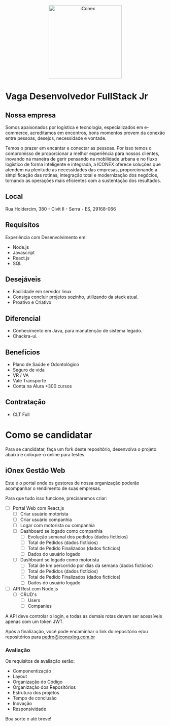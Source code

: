 <p align="center">
  <img src="http://www.iconexlog.com.br/assets/img/logos/logopreta.png" alt="iConex" width="230" />
</p>

# Vaga Desenvolvedor FullStack Jr

## Nossa empresa
Somos apaixonados por logística e tecnologia, especializados em e-commerce, acreditamos em encontros, bons momentos provem da conexão entre pessoas, desejos, necessidade e vontade.

Temos o prazer em encantar e conectar as pessoas. Por isso temos o compromisso de proporcionar a melhor experiência para nossos clientes, inovando na maneira de gerir pensando na mobilidade urbana e no fluxo logístico de forma inteligente e integrada, a ICONEX oferece soluções que atendem na plenitude as necessidades das empresas, proporcionando a simplificação das rotinas, integração total e modernização dos negócios, tornando as operações mais eficientes com a sustentação dos resultados.

## Local
Rua Holdercim, 380 - Civit II - Serra - ES, 29168-066

## Requisitos
Experiência com Desenvolvimento em:
- Node.js
- Javascript
- React.js
- SQL

## Desejáveis
- Facilidade em servidor linux
- Consiga concluir projetos sozinho, utilizando da stack atual.
- Proativo e Criativo

## Diferencial
- Conhecimento em Java, para manutenção de sistema legado.
- Chackra-ui.

## Benefícios
- Plano de Saúde e Odontológico
- Seguro de vida
- VR / VA
- Vale Transporte
- Conta na Alura +300 cursos

## Contratação
- CLT Full

# Como se candidatar
Para se candidatar, faça um fork deste repositório, desenvolva o projeto abaixo e coloque-o online para testes.

## iOnex Gestão Web
Este é o portal onde os gestores de nossa organização poderão acompanhar o rendimento de suas empresas.

Para que tudo isso funcione, precisaremos criar:

- [ ] Portal Web com React.js
  - [ ] Criar usuário motorista
  - [ ] Criar usuário companhia
  - [ ] Logar com motorista ou companhia
  - [ ] Dashboard se logado como companhia
    - [ ] Evolução semanal dos pedidos (dados fictícios)
    - [ ] Total de Pedidos (dados fictícios)
    - [ ] Total de Pedido Finalizados (dados fictícios)
    - [ ] Dados do usuário logado
  - [ ] Dashboard se logado como motorista
    - [ ] Total de km percorrido por dias da semana (dados fictícios)
    - [ ] Total de Pedidos (dados fictícios)
    - [ ] Total de Pedido Finalizados (dados fictícios)
    - [ ] Dados do usuário logado
- [ ] API Rest com Node.js
  - [ ] CRUD's
    - [ ] Users
    - [ ] Companies

A API deve controlar o login, e todas as demais rotas devem ser acessíveis apenas com um token JWT.

Após a finalização, você pode encaminhar o link do repositório e/ou repositórios para pedro@iconexlog.com.br

### Avaliação

Os requisitos de avaliação serão:
- Componentização
- Layout
- Organização do Código
- Organização dos Repositórios
- Estrutura dos projetos
- Tempo de conclusão
- Inovação
- Responsividade
  
Boa sorte e até breve!
